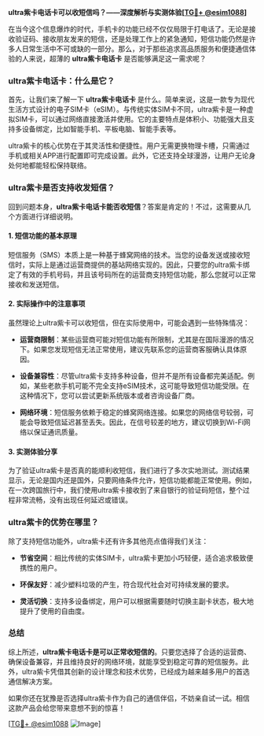 **ultra紫卡电话卡可以收短信吗？——深度解析与实测体验[[TG💪+ @esim1088](https://t.me/s/esim1088)]**

在当今这个信息爆炸的时代，手机卡的功能已经不仅仅局限于打电话了。无论是接收验证码、接收朋友发来的短信，还是处理工作上的紧急通知，短信功能仍然是许多人日常生活中不可或缺的一部分。那么，对于那些追求高品质服务和便捷通信体验的人来说，超薄的 **ultra紫卡电话卡** 是否能够满足这一需求呢？

### ultra紫卡电话卡：什么是它？

首先，让我们来了解一下 **ultra紫卡电话卡** 是什么。简单来说，这是一款专为现代生活方式设计的电子SIM卡（eSIM）。与传统实体SIM卡不同，ultra紫卡是一种虚拟SIM卡，可以通过网络直接激活并使用。它的主要特点是体积小、功能强大且支持多设备绑定，比如智能手机、平板电脑、智能手表等。

ultra紫卡的核心优势在于其灵活性和便捷性。用户无需更换物理卡槽，只需通过手机或相关APP进行配置即可完成设置。此外，它还支持全球漫游，让用户无论身处何地都能轻松保持联络。

### ultra紫卡是否支持收发短信？

回到问题本身，**ultra紫卡电话卡能否收短信**？答案是肯定的！不过，这需要从几个方面进行详细说明。

#### 1. 短信功能的基本原理

短信服务（SMS）本质上是一种基于蜂窝网络的技术。当您的设备发送或接收短信时，实际上是通过运营商提供的基站网络实现的。因此，只要您的ultra紫卡绑定了有效的手机号码，并且该号码所在的运营商支持短信功能，那么您就可以正常接收和发送短信。

#### 2. 实际操作中的注意事项

虽然理论上ultra紫卡可以收短信，但在实际使用中，可能会遇到一些特殊情况：

- **运营商限制**：某些运营商可能对短信功能有所限制，尤其是在国际漫游的情况下。如果您发现短信无法正常使用，建议先联系您的运营商客服确认具体原因。
  
- **设备兼容性**：尽管ultra紫卡支持多种设备，但并不是所有设备都完美适配。例如，某些老款手机可能不完全支持eSIM技术，这可能导致短信功能受限。在这种情况下，您可以尝试更新系统版本或者咨询设备厂商。

- **网络环境**：短信服务依赖于稳定的蜂窝网络连接。如果您的网络信号较弱，可能会导致短信延迟甚至丢失。因此，在信号较差的地方，建议切换到Wi-Fi网络以保证通讯质量。

#### 3. 实测体验分享

为了验证ultra紫卡是否真的能顺利收短信，我们进行了多次实地测试。测试结果显示，无论是国内还是国外，只要网络条件允许，短信功能都能正常使用。例如，在一次跨国旅行中，我们使用ultra紫卡接收到了来自银行的验证码短信，整个过程非常流畅，没有出现任何延迟或错误。

### ultra紫卡的优势在哪里？

除了支持短信功能外，ultra紫卡还有许多其他亮点值得我们关注：

- **节省空间**：相比传统的实体SIM卡，ultra紫卡更加小巧轻便，适合追求极致便携性的用户。
  
- **环保友好**：减少塑料垃圾的产生，符合现代社会对可持续发展的要求。

- **灵活切换**：支持多设备绑定，用户可以根据需要随时切换主副卡状态，极大地提升了使用的自由度。

### 总结

综上所述，**ultra紫卡电话卡是可以正常收短信的**。只要您选择了合适的运营商、确保设备兼容，并且维持良好的网络环境，就能享受到稳定可靠的短信服务。此外，ultra紫卡凭借其创新的设计理念和技术优势，已经成为越来越多用户的首选通信解决方案。

如果你还在犹豫是否选择ultra紫卡作为自己的通信伴侣，不妨亲自试一试。相信这款产品会给您带来意想不到的惊喜！

[[TG💪+ @esim1088](https://t.me/s/esim1088) ![Image](https://i.postimg.cc/4NQfJmqS/Snipaste-2025-05-13-00-14-12.png)]